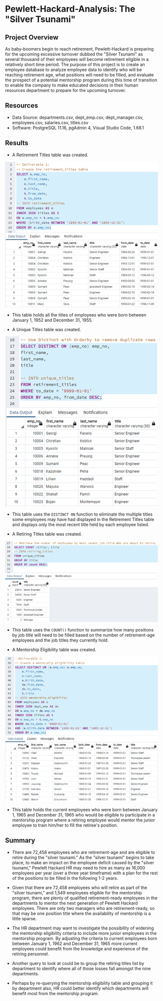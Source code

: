 # Pewlett-Hackard-Analysis: The "Silver Tsunami"

## Project Overview
As baby-boomers begin to reach retirement, Pewlett-Hackard is preparing for the upcoming excessive turnover dubbed the "Silver Tsunami" as several thousand of their employees will become retirement eligible in a relatively short time period.  The purpose of this project is to create an employee database to analyze employee data to identify who will be reaching retirement age, what positions will need to be filled, and evaluate the prospect of a potential mentorship program during this time of transition to enable the company to make educated decisions in their human resources department to prepare for the upcoming turnover.

## Resources
- Data Source: departments.csv, dept_emp.csv, dept_manager.csv, employees.csv, salaries.csv, titles.csv
- Software: PostgreSQL 11.16, pgAdmin 4, Visual Studio Code, 1.68.1

## Results
- A Retirement Titles table was created.

![retirement_titles](https://github.com/mewers2/Pewlett-Hackard-Analysis/blob/main/Resources/retirement_titles.png)

  - This table holds all the titles of employees who were born between January 1, 1952 and December 31, 1955.

- A Unique Titles table was created.

![unique_titles](https://github.com/mewers2/Pewlett-Hackard-Analysis/blob/main/Resources/unique_titles.png)

  - This table uses the `DISTINCT ON` function to eliminate the multiple titles some employees may have had displayed in the Retirement Titles table and displays only the most recent title held by each employee listed.

- A Retiring Titles table was created.

![retiring_titles](https://github.com/mewers2/Pewlett-Hackard-Analysis/blob/main/Resources/retiring_titles.png)

  - This table uses the `COUNT()` function to summarize how many positions by job title will need to be filled based on the number of retirement-age employees and the job titles they currently hold.

- A Mentorship Eligibility table was created.

![mentorship_eligibility](https://github.com/mewers2/Pewlett-Hackard-Analysis/blob/main/Resources/mentorship_eligibility.png)

  - This table holds the current employees who were born between January 1, 1965 and December 31, 1965 who would be eligible to participate in a mentorship program where a retiring employee would mentor the junior employee to train him/her to fill the retiree's position.

## Summary
- There are 72,458 employees who are retirement-age and are eligible to retire during the "silver tsunami."  As the "silver tsunami" begins to take place, to make an impact on the employee deficit caused by the "silver tsunami," Pewlett Hackard HR may need to hire as many as 16,000 employees per year (over a three year timeframe) with a plan for the rest of the positions to be filled in the following 1-2 years.  

- Given that there are 72,458 employees who will retire as part of the "silver tsunami," and 1,549 employees eligible for the mentorship program, there are plenty of qualified retirement-ready employees in the departments to mentor the next generation of Pewlett Hackard employees.  There are only two managers who are retirement-ready, so that may be one position title where the availability of mentorship is a little sparse.  

- The HR department may want to investigate the possibility of widening the mentorship eligibility criteria to include more junior employees in the mentorship program.  By adjusting the criteria to current employees born between January 1, 1962 and December 31, 1965 more current employees could benefit from the knowledge and experience of the retiring personnel.

- Another query to look at could be to group the retiring titles list by department to identify where all of those losses fall amongst the nine departments.

- Perhaps by re-querying the mentorship eligibility table and grouping it by department also, HR could better identify which departments will benefit most from the mentorship program.